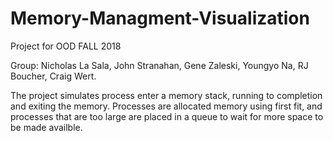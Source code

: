# Memory-Managment-Visualization
Project for OOD FALL 2018

Group: Nicholas La Sala, John Stranahan, Gene Zaleski, Youngyo Na, RJ Boucher, Craig Wert.

The project simulates process enter a memory stack, running to completion and exiting the memory.
Processes are allocated memory using first fit, and processes that are too large are placed in a queue to wait for more space to be made availble.
